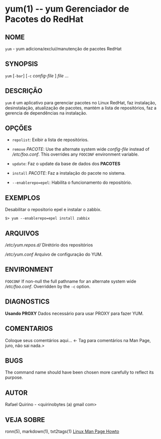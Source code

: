 yum(1) -- yum  Gerenciador de Pacotes do RedHat
===============================================

NOME
----

`yum` - yum adiciona/exclui/manutenção de pacotes RedHat

SYNOPSIS
--------

`yum` [`-bar`] [`-c` *config-file* ] *file* ...

DESCRIÇÃO
---------

`yum` é um aplicativo para gerenciar pacotes no Linux RedHat, faz instalação, desinstalação, atualização de pacotes, mantém a lista de repositórios, faz a gerencia de dependências na instalação.

OPÇÕES
------

* `repolist`:
  Exibir a lista de repositórios.

* `remove` *PACOTE*:
  Use the alternate system wide *config-file* instead of */etc/foo.conf*. This
  overrides any `FOOCONF` environment variable.

* `update`:
  Faz o update da base de dados dos **PACOTES**

* `install` *PACOTE*:
  Faz a instalação do pacote no sistema.

* `--enablerepo=epel`:
  Habilita o funcionamento do repositório.

EXEMPLOS
--------

Desabilitar o repositorio epel e instalar o zabbix.

   `$> yum --enablerepo=epel install zabbix`


ARQUIVOS
--------


*/etc/yum.repos.d/*
  Dirétório dos repositórios

*/etc/yum.conf*
  Arquivo de configuração do YUM.

ENVIRONMENT
-----------

`FOOCONF`
  If non-null the full pathname for an alternate system wide */etc/foo.conf*.
  Overridden by the `-c` option.

DIAGNOSTICS
-----------


**Usando PROXY**
  Dados necessário para usar PROXY para fazer YUM.

COMENTARIOS
-----------

Coloque seus comentários aqui...
<- Tag para comentários na Man Page, juro, não sai nada.>

BUGS
----

The command name should have been chosen more carefully to reflect its
purpose.

AUTOR
-----

Rafael Quirino - <quirinobytes (a) gmail com>

VEJA SOBRE
----------

ronn(5), markdown(1), txt2tags(1) [Linux Man Page Howto](
http://www.schweikhardt.net/man_page_howto.html)
